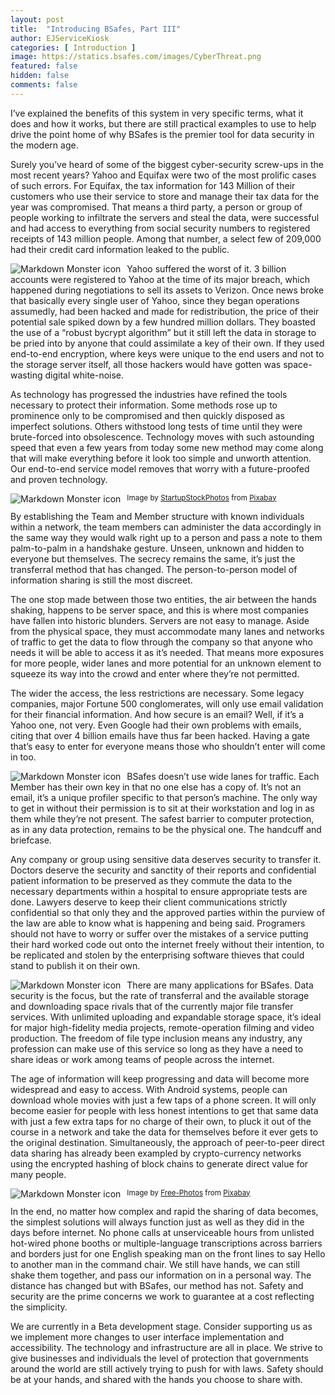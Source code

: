 ```yaml
---
layout: post
title:  "Introducing BSafes, Part III"
author: EJServiceKiosk 
categories: [ Introduction ]
image: https://statics.bsafes.com/images/CyberThreat.png 
featured: false
hidden: false
comments: false
---
```


I’ve explained the benefits of this system in very specific terms, what it does and how it works, but there are still practical examples to use to help drive the point home of why BSafes is the premier tool for data security in the modern age. 

 

Surely you’ve heard of some of the biggest cyber-security screw-ups in the most recent years? Yahoo and Equifax were two of the most prolific cases of such errors. For Equifax, the tax information for 143 Million of their customers who use their service to store and manage their tax data for the year was compromised. That means a third party, a person or group of people working to infiltrate the servers and steal the data, were successful and had access to everything from social security numbers to registered receipts of 143 million people. Among that number, a select few of 209,000 had their credit card information leaked to the public.

<img src="https://statics.bsafes.com/images/Equifax.png"
     alt="Markdown Monster icon"
     style="float: left; margin-right: 10px;" />  

Yahoo suffered the worst of it. 3 billion accounts were registered to Yahoo at the time of its major breach, which happened during negotiations to sell its assets to Verizon. Once news broke that basically every single user of Yahoo, since they began operations assumedly, had been hacked and made for redistribution, the price of their potential sale spiked down by a few hundred million dollars. They boasted the use of a “robust bycrypt algorithm” but it still left the data in storage to be pried into by anyone that could assimilate a key of their own. If they used end-to-end encryption, where keys were unique to the end users and not to the storage server itself, all those hackers would have gotten was space-wasting digital white-noise.

 

As technology has progressed the industries have refined the tools necessary to protect their information. Some methods rose up to prominence only to be compromised and then quickly disposed as imperfect solutions. Others withstood long tests of time until they were brute-forced into obsolescence. Technology moves with such astounding speed that even a few years from today some new method may come along that will make everything before it look too simple and unworth attention. Our end-to-end service model removes that worry with a future-proofed and proven technology.

<img src="https://statics.bsafes.com/images/startup-594090_1280.jpg"
     alt="Markdown Monster icon"
     style="float: left; margin-right: 10px;" />
<sup>Image by <a href="https://pixabay.com/users/startupstockphotos-690514/">StartupStockPhotos</a> from <a href="https://pixabay.com/photos/startup-meeting-brainstorming-594090/">Pixabay</a></sup>

By establishing the Team and Member structure with known individuals within a network, the team members can administer the data accordingly in the same way they would walk right up to a person and pass a note to them palm-to-palm in a handshake gesture. Unseen, unknown and hidden to everyone but themselves. The secrecy remains the same, it’s just the transferral method that has changed. The person-to-person model of information sharing is still the most discreet.

 

The one stop made between those two entities, the air between the hands shaking, happens to be server space, and this is where most companies have fallen into historic blunders. Servers are not easy to manage. Aside from the physical space, they must accommodate many lanes and networks of traffic to get the data to flow through the company so that anyone who needs it will be able to access it as it’s needed. That means more exposures for more people, wider lanes and more potential for an unknown element to squeeze its way into the crowd and enter where they’re not permitted.

 

The wider the access, the less restrictions are necessary. Some legacy companies, major Fortune 500 conglomerates, will only use email validation for their financial information. And how secure is an email? Well, if it’s a Yahoo one, not very. Even Google had their own problems with emails, citing that over 4 billion emails have thus far been hacked. Having a gate that’s easy to enter for everyone means those who shouldn’t enter will come in too.

<img src="https://statics.bsafes.com/images/MemberKey.png"
     alt="Markdown Monster icon"
     style="float: left; margin-right: 10px;" /> 

BSafes doesn’t use wide lanes for traffic. Each Member has their own key in that no one else has a copy of. It’s not an email, it’s a unique profiler specific to that person’s machine. The only way to get in without their permission is to sit at their workstation and log in as them while they’re not present. The safest barrier to computer protection, as in any data protection, remains to be the physical one. The handcuff and briefcase. 

 

Any company or group using sensitive data deserves security to transfer it. Doctors deserve the security and sanctity of their reports and confidential patient information to be preserved as they commute the data to the necessary departments within a hospital to ensure appropriate tests are done. Lawyers deserve to keep their client communications strictly confidential so that only they and the approved parties within the purview of the law are able to know what is happening and being said. Programers should not have to worry or suffer over the mistakes of a service putting their hard worked code out onto the internet freely without their intention, to be replicated and stolen by the enterprising software thieves that could stand to publish it on their own.

<img src="https://statics.bsafes.com/images/Applications.png"
     alt="Markdown Monster icon"
     style="float: left; margin-right: 10px;" /> 

There are many applications for BSafes. Data security is the focus, but the rate of transferral and the available storage and downloading space rivals that of the currently major file transfer services. With unlimited uploading and expandable storage space, it’s ideal for major high-fidelity media projects, remote-operation filming and video production. The freedom of file type inclusion means any industry, any profession can make use of this service so long as they have a need to share ideas or work among teams of people across the internet.

 

The age of information will keep progressing and data will become more widespread and easy to access. With Android systems, people can download whole movies with just a few taps of a phone screen. It will only become easier for people with less honest intentions to get that same data with just a few extra taps for no charge of their own, to pluck it out of the course in a network and take the data for themselves before it ever gets to the original destination. Simultaneously, the approach of peer-to-peer direct data sharing has already been exampled by crypto-currency networks using the encrypted hashing of block chains to generate direct value for many people. 

<img src="https://statics.bsafes.com/images/workplace-1245776_1280.jpg"
     alt="Markdown Monster icon"
     style="float: left; margin-right: 10px;" />
<sup>Image by <a href="https://pixabay.com/users/free-photos-242387/">Free-Photos</a> from <a href="https://pixabay.com/photos/workplace-team-business-meeting-1245776/">Pixabay</a></sup> 

In the end, no matter how complex and rapid the sharing of data becomes, the simplest solutions will always function just as well as they did in the days before internet. No phone calls at unserviceable hours from unlisted hot-wired phone booths or multiple-language transcriptions across barriers and borders just for one English speaking man on the front lines to say Hello to another man in the command chair. We still have hands, we can still shake them together, and pass our information on in a personal way. The distance has changed but with BSafes, our method has not. Safety and security are the prime concerns we work to guarantee at a cost reflecting the simplicity. 

 

We are currently in a Beta development stage. Consider supporting us as we implement more changes to user interface implementation and accessibility. The technology and infrastructure are all in place. We strive to give businesses and individuals the level of protection that governments around the world are still actively trying to push for with laws. Safety should be at your hands, and shared with the hands you choose to share with.



